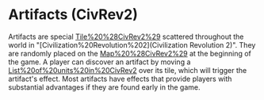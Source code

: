 # Artifacts (CivRev2)

Artifacts are special [Tile%20%28CivRev2%29](tiles) scattered throughout the world in "[Civilization%20Revolution%202](Civilization Revolution 2)". They are randomly placed on the [Map%20%28CivRev2%29](map) at the beginning of the game.
A player can discover an artifact by moving a [List%20of%20units%20in%20CivRev2](unit) over its tile, which will trigger the artifact's effect. Most artifacts have effects that provide players with substantial advantages if they are found early in the game.